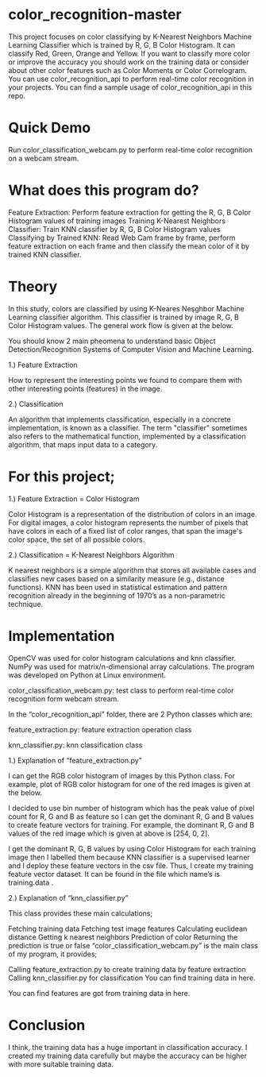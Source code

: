 # color_recognition-master

This project focuses on color classifying by K-Nearest Neighbors Machine Learning Classifier which is trained by R, G, B Color Histogram. It can classify Red, Green, Orange and Yellow. If you want to classify more color or improve the accuracy you should work on the training data or consider about other color features such as Color Moments or Color Correlogram.
You can use color_recognition_api to perform real-time color recognition in your projects. You can find a sample usage of color_recognition_api in this repo.

# Quick Demo
Run color_classification_webcam.py to perform real-time color recognition on a webcam stream.

# What does this program do?

Feature Extraction: Perform feature extraction for getting the R, G, B Color Histogram values of training images
Training K-Nearest Neighbors Classifier: Train KNN classifier by R, G, B Color Histogram values
Classifying by Trained KNN: Read Web Cam frame by frame, perform feature extraction on each frame and then classify the mean color of it by trained KNN classifier.

# Theory
In this study, colors are classified by using K-Neares Neşghbor Machine Learning classifier algorithm. This classifier is trained by image R, G, B Color Histogram values. The general work flow is given at the below.

You should know 2 main pheomena to understand basic Object Detection/Recognition Systems of Computer Vision and Machine Learning.

1.) Feature Extraction

How to represent the interesting points we found to compare them with other interesting points (features) in the image.

2.) Classification

An algorithm that implements classification, especially in a concrete implementation, is known as a classifier. The term "classifier" sometimes also refers to the mathematical function, implemented by a classification algorithm, that maps input data to a category.

# For this project;

1.) Feature Extraction = Color Histogram

Color Histogram is a representation of the distribution of colors in an image. For digital images, a color histogram represents the number of pixels that have colors in each of a fixed list of color ranges, that span the image's color space, the set of all possible colors.



2.) Classification = K-Nearest Neighbors Algorithm

K nearest neighbors is a simple algorithm that stores all available cases and classifies new cases based on a similarity measure (e.g., distance functions). KNN has been used in statistical estimation and pattern recognition already in the beginning of 1970’s as a non-parametric technique.



# Implementation
OpenCV was used for color histogram calculations and knn classifier. NumPy was used for matrix/n-dimensional array calculations. The program was developed on Python at Linux environment.


color_classification_webcam.py: test class to perform real-time color recognition form webcam stream.

In the “color_recognition_api” folder, there are 2 Python classes which are:

feature_extraction.py: feature extraction operation class

knn_classifier.py: knn classification class

1.) Explanation of “feature_extraction.py"

I can get the RGB color histogram of images by this Python class. For example, plot of RGB color histogram for one of the red images is given at the below.



I decided to use bin number of histogram which has the peak value of pixel count for R, G and B as feature so I can get the dominant R, G and B values to create feature vectors for training. For example, the dominant R, G and B values of the red image which is given at above is [254, 0, 2].

I get the dominant R, G, B values by using Color Histogram for each training image then I labelled them because KNN classifier is a supervised learner and I deploy these feature vectors in the csv file. Thus, I create my training feature vector dataset. It can be found in the file which name’s is training.data .

2.) Explanation of “knn_classifier.py”

This class provides these main calculations;

Fetching training data
Fetching test image features
Calculating euclidean distance
Getting k nearest neighbors
Prediction of color
Returning the prediction is true or false
“color_classification_webcam.py” is the main class of my program, it provides;

Calling feature_extraction.py to create training data by feature extraction
Calling knn_classifier.py for classification
You can find training data in here.

You can find features are got from training data in here.

# Conclusion
I think, the training data has a huge important in classification accuracy. I created my training data carefully but maybe the accuracy can be higher with more suitable training data.
